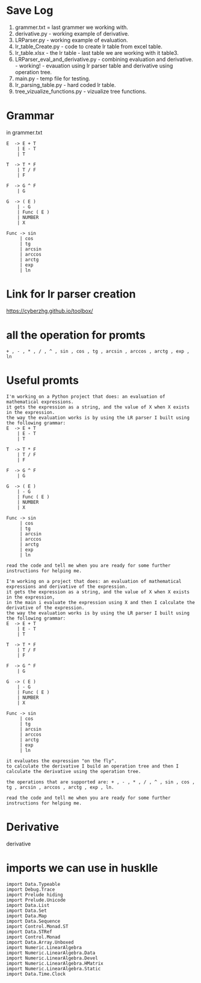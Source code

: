 # Save Log
1. grammer.txt = last grammer we working with.
2. derivative.py - working example of derivative.
3. LRParser.py - working example of evaluation.
4. lr_table_Create.py - code to create lr table from excel table.
5. lr_table.xlsx - the lr table - last table we are working with it table3. 
6. LRParser_eval_and_derivative.py - combining evaluation and derivative. - working! - evauation using lr parser table and derivative using operation tree.
7. main.py - temp file for testing.
8. lr_parsing_table.py - hard coded lr table.
9. tree_vizualize_functions.py - vizualize tree functions.
# Grammar
in grammer.txt

```
E  -> E + T
    | E - T
    | T

T  -> T * F
    | T / F
    | F

F  -> G ^ F
    | G

G  -> ( E )
    | - G
    | Func ( E )
    | NUMBER
	| X

Func -> sin
     | cos
     | tg
     | arcsin
     | arccos
     | arctg
     | exp
     | ln

```

# Link for lr parser creation
https://cyberzhg.github.io/toolbox/

# all the operation for promts
```
+ , - , * , / , ^ , sin , cos , tg , arcsin , arccos , arctg , exp , ln
```

# Useful promts
```
I'm working on a Python project that does: an evaluation of mathematical expressions. 
it gets the expression as a string, and the value of X when X exists in the expression.
the way the evaluation works is by using the LR parser I built using the following grammar:
E  -> E + T
    | E - T
    | T

T  -> T * F
    | T / F
    | F

F  -> G ^ F
    | G

G  -> ( E )
    | - G
    | Func ( E )
    | NUMBER
	| X

Func -> sin
     | cos
     | tg
     | arcsin
     | arccos
     | arctg
     | exp
     | ln

read the code and tell me when you are ready for some further instructions for helping me.
```

```
I'm working on a project that does: an evaluation of mathematical expressions and derivative of the expression.
it gets the expression as a string, and the value of X when X exists in the expression, 
in the main i evaluate the expression using X and then I calculate the derivative of the expression.
the way the evaluation works is by using the LR parser I built using the following grammar:
E  -> E + T
    | E - T
    | T

T  -> T * F
    | T / F
    | F

F  -> G ^ F
    | G

G  -> ( E )
    | - G
    | Func ( E )
    | NUMBER
	| X

Func -> sin
     | cos
     | tg
     | arcsin
     | arccos
     | arctg
     | exp
     | ln

it evaluates the expression "on the fly".
to calculate the derivative I build an operation tree and then I calculate the derivative using the operation tree.

the operations that are supported are: + , - , * , / , ^ , sin , cos , tg , arcsin , arccos , arctg , exp , ln.

read the code and tell me when you are ready for some further instructions for helping me.
```
# Derivative
derivative

# imports we can use in husklle
```
import Data.Typeable
import Debug.Trace
import Prelude hiding
import Prelude.Unicode
import Data.List
import Data.Set
import Data.Map
import Data.Sequence
import Control.Monad.ST
import Data.STRef
import Control.Monad
import Data.Array.Unboxed
import Numeric.LinearAlgebra
import Numeric.LinearAlgebra.Data
import Numeric.LinearAlgebra.Devel
import Numeric.LinearAlgebra.HMatrix
import Numeric.LinearAlgebra.Static
import Data.Time.Clock
```